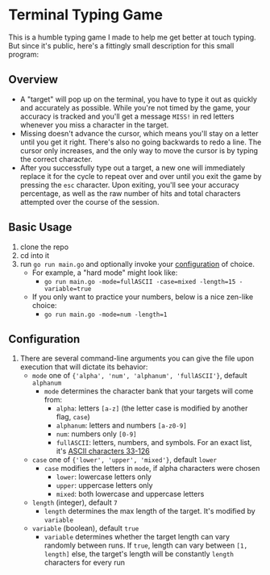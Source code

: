 # Terminal Typing Game
This is a humble typing game I made to help me get better at touch typing. But since it's public, here's a fittingly small description for this small program:

## Overview
- A "target" will pop up on the terminal, you have to type it out as quickly and accurately as possible. While you're not timed by the game, your accuracy is tracked and you'll get a message `MISS!` in red letters whenever you miss a character in the target.
- Missing doesn't advance the cursor, which means you'll stay on a letter until you get it right. There's also no going backwards to redo a line. The cursor only increases, and the only way to move the cursor is by typing the correct character.
- After you successfully type out a target, a new one will immediately replace it for the cycle to repeat over and over until you exit the game by pressing the `esc` character. Upon exiting, you'll see your accuracy percentage, as well as the raw number of hits and total characters attempted over the course of the session.


## Basic Usage
1. clone the repo
2. cd into it
3. run `go run main.go` and optionally invoke your [configuration](#configuration) of choice.
    - For example, a "hard mode" might look like:
        - `go run main.go -mode=fullASCII -case=mixed -length=15 -variable=true`
    - If you only want to practice your numbers, below is a nice zen-like choice:
        - `go run main.go -mode=num -length=1`

## Configuration
1. There are several command-line arguments you can give the file upon execution that will dictate its behavior:
    - `mode` one of `{'alpha', 'num', 'alphanum', 'fullASCII'}`, default `alphanum`
        - `mode` determines the character bank that your targets will come from:
            - `alpha`: letters `[a-z]` (the letter case is modified by another flag, `case`)
            - `alphanum`: letters and numbers `[a-z0-9]`
            - `num`: numbers only `[0-9]`
            - `fullASCII`: letters, numbers, and symbols. For an exact list, it's [ASCII characters 33-126](https://www.cs.cmu.edu/~pattis/15-1XX/common/handouts/ascii.html)
    - `case` one of `{'lower', 'upper', 'mixed'}`, default `lower`
        - `case` modifies the letters in `mode`, if alpha characters were chosen
            - `lower`: lowercase letters only
            - `upper`: uppercase letters only
            - `mixed`: both lowercase and uppercase letters
    - `length` (integer), default `7`
        - `length` determines the max length of the target. It's modified by `variable`
    - `variable` (boolean), default `true`
        - `variable` determines whether the target length can vary randomly between runs. If `true`, length can vary between `[1, length]` else, the target's length will be constantly `length` characters for every run
